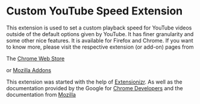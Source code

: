 # Custom YouTube Speed Extension

This extension is used to set a custom playback speed for YouTube videos outside of the default options given by YouTube. It has finer granularity and some other nice features. It is available for Firefox and Chrome. If you want to know more, please visit the respective extension (or add-on) pages from 

The [Chrome Web Store](https://chrome.google.com/webstore/detail/custom-youtube-speed/hjemikpikabiolgbpbdlgeccljdfdicf)

or [Mozilla Addons](https://addons.mozilla.org/en-US/firefox/addon/custom-youtube-speed/)

This extension was started with the help of [Extensionizr](https://extensionizr.com/). As well as the documentation provided by the Google for [Chrome Developers](https://developer.chrome.com/extensions/) and the documentation from [Mozilla](https://developer.mozilla.org/en-US/docs/Mozilla/Add-ons/WebExtensions/Your_first_WebExtension)
